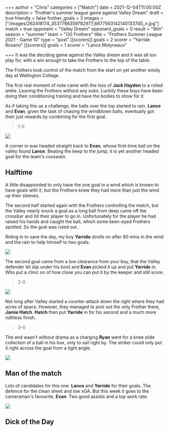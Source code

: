 +++
author = "Chris"
categories = ["Match"]
date = 2021-12-04T11:00:00Z
description = "Frother's summer league game against Valley Dream"
draft = true
friendly = false
frother_goals = 3
images = ["/images/262418174_3537766359782977_6677563142140133745_n.jpg"]
match = true
opponent = "Valley Dream"
opponent_goals = 0
result = "Win"
season = "summer"
team = "OG Frothers"
title = "Frothers Summer League 2021 - Game 10"
type = "post"
[[scorers]]
goals = 2
scorer = "Yarride Rosario"
[[scorers]]
goals = 1
scorer = "Lance Molyneaux"

+++
It was the deciding game against the Valley dream and it was all too play for, with a win enough to take the Frothers to the top of the table.

The Frothers took control of the match from the start on yet another windy day at Wellington College.

The first real moment of note came with the loss of **Jack Hayden** to a rolled ankle. Leaving the Frothers without any subs. Luckily these boys have been doing their conditioning training and have the bodies to show for it.

As if taking this as a challenge, the balls over the top started to rain. **Lance** and **Evan**, given the task of chasing the windblown balls, eventually got their just rewards by combining for the first goal.

> 1-0

![](/images/262923911_3537766683116278_6590443830196082527_n.jpg)

A corner in was headed straight back to **Evan**, whose first-time ball on the valley found **Lance**. Beating the keep to the jump, it is yet another headed goal for the team's coxswain.

## Halftime

A little disappointed to only have the one goal in a wind which is known to have goals with it, but the Frothers knew they had more than just the wind up their sleeves.

The second half started again with the Frothers controlling the match, but the Valley nearly snuck a goal as a long ball from deep came off the crossbar and hit their player to go in. Unfortunately for the player he had raised his hands and caught the ball, which some keen-eyed Frothers spotted. So the goal was ruled out.

Riding in to save the day, my boy **Yarride** strolls on after 60 mins in the wind and the rain to help himself to two goals.

![](/images/263065167_3537766306449649_3043965072748974918_n.jpg)

The second goal came from a low clearance from your boy, that the Valley defender let slip under his boot and **Evan** picked it up and put **Yarride** in. Who put a clinic on of how close you can put it by the keeper and still score.

> 2-0

![](/images/260669261_3537765193116427_3813064399803645458_n.jpg)

Not long after Valley started a counter-attack down the right where they had acres of space. However, they managed to pick out the only Frother there, **Jamie Hatch**. **Hatch** then put **Yarride** in for his second and a much more ruthless finish.

> 3-0

The end wasn't without drama as a charging **Ryan** went for a knee slide collection of a ball in his box, only to sail right by. The striker could only put it right across the goal from a tight angle.

![](/images/262378467_3537767016449578_9061987880670747591_n.jpg)

## Man of the match

Lots of candidates for this one. **Lance** and **Yarride** for their goals. The defence for the clean sheet and low xGA. But this week it goes to the cameraman's favourite, **Evan**. Two good assists and a top work rate.

![](/images/261783735_3537767233116223_1392694831424390180_n.jpg)

## Dick of the Day